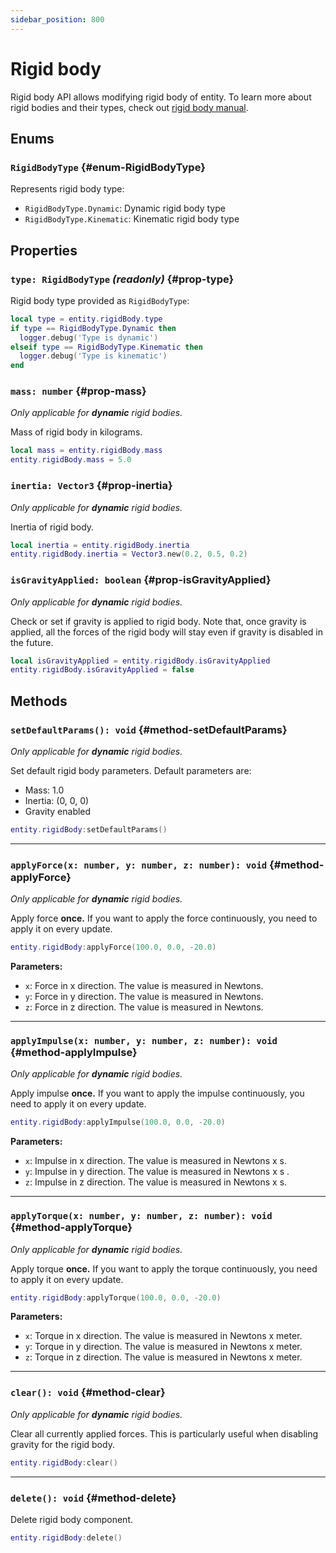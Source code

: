 ```yaml
---
sidebar_position: 800
---
```


# Rigid body

Rigid body API allows modifying rigid body of entity. To learn more about rigid bodies and their types, check out [rigid body manual](../../manual/working-with-entities/rigid-body.md).

## Enums

### `RigidBodyType` {#enum-RigidBodyType}

Represents rigid body type:

- `RigidBodyType.Dynamic`: Dynamic rigid body type
- `RigidBodyType.Kinematic`: Kinematic rigid body type

## Properties

### `type: RigidBodyType` *(readonly)* {#prop-type}

Rigid body type provided as `RigidBodyType`:

```lua
local type = entity.rigidBody.type
if type == RigidBodyType.Dynamic then
  logger.debug('Type is dynamic')
elseif type == RigidBodyType.Kinematic then
  logger.debug('Type is kinematic')
end
```

### `mass: number` {#prop-mass}

*Only applicable for **dynamic** rigid bodies.*

Mass of rigid body in kilograms.

```lua
local mass = entity.rigidBody.mass
entity.rigidBody.mass = 5.0
```

### `inertia: Vector3` {#prop-inertia}

*Only applicable for **dynamic** rigid bodies.*

Inertia of rigid body.

```lua
local inertia = entity.rigidBody.inertia
entity.rigidBody.inertia = Vector3.new(0.2, 0.5, 0.2)
```

### `isGravityApplied: boolean` {#prop-isGravityApplied}

*Only applicable for **dynamic** rigid bodies.*

Check or set if gravity is applied to rigid body. Note that, once gravity is applied, all the
forces of the rigid body will stay even if gravity is disabled in the future.

```lua
local isGravityApplied = entity.rigidBody.isGravityApplied
entity.rigidBody.isGravityApplied = false
```

## Methods

### `setDefaultParams(): void` {#method-setDefaultParams}

*Only applicable for **dynamic** rigid bodies.*

Set default rigid body parameters. Default parameters are:

- Mass: 1.0
- Inertia: (0, 0, 0)
- Gravity enabled

```lua
entity.rigidBody:setDefaultParams()
```

---

### `applyForce(x: number, y: number, z: number): void` {#method-applyForce}

*Only applicable for **dynamic** rigid bodies.*

Apply force **once.** If you want to apply the force continuously, you need to apply it on every update.

```lua
entity.rigidBody:applyForce(100.0, 0.0, -20.0)
```

**Parameters:**

- `x`: Force in x direction. The value is measured in Newtons.
- `y`: Force in y direction. The value is measured in Newtons.
- `z`: Force in z direction. The value is measured in Newtons.

---

### `applyImpulse(x: number, y: number, z: number): void` {#method-applyImpulse}

*Only applicable for **dynamic** rigid bodies.*

Apply impulse **once.** If you want to apply the impulse continuously, you need to apply it on every update.

```lua
entity.rigidBody:applyImpulse(100.0, 0.0, -20.0)
```

**Parameters:**

- `x`: Impulse in x direction. The value is measured in Newtons x s.
- `y`: Impulse in y direction. The value is measured in Newtons x s .
- `z`: Impulse in z direction. The value is measured in Newtons x s.

---

### `applyTorque(x: number, y: number, z: number): void` {#method-applyTorque}

*Only applicable for **dynamic** rigid bodies.*

Apply torque **once.** If you want to apply the torque continuously, you need to apply it on every update.

```lua
entity.rigidBody:applyTorque(100.0, 0.0, -20.0)
```

**Parameters:**

- `x`: Torque in x direction. The value is measured in Newtons x meter.
- `y`: Torque in y direction. The value is measured in Newtons x meter.
- `z`: Torque in z direction. The value is measured in Newtons x meter.

---

### `clear(): void` {#method-clear}

*Only applicable for **dynamic** rigid bodies.*

Clear all currently applied forces. This is particularly useful when disabling gravity for the rigid body.

```lua
entity.rigidBody:clear()
```

---

### `delete(): void` {#method-delete}

Delete rigid body component.

```lua
entity.rigidBody:delete()
```
